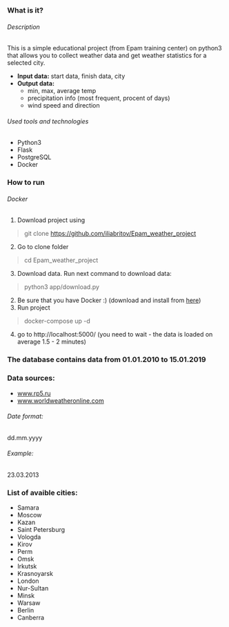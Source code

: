 ### What is it?

###### Description
This is a simple educational project (from Epam training center) on python3 that allows you to collect weather data and get weather statistics for a selected city.

- **Input data:** start data, finish data, city
- **Output data:**
  - min, max, average temp
  - precipitation info (most frequent, procent of days)
  - wind speed and direction

###### Used tools and technologies
- Python3
- Flask
- PostgreSQL
- Docker

### How to run
###### Docker
  1. Download project using
  > git clone https://github.com/iliabritov/Epam_weather_project
  2. Go to clone folder
  > cd Epam_weather_project
  3. Download data. Run next command to download data:
  > python3 app/download.py 
  2. Be sure that you have Docker :) (download and install from [here](https://www.docker.com/get-started))
  3. Run project
  > docker-compose up -d
  4. go to http://localhost:5000/ (you need to wait - the data is loaded on average 1.5 - 2 minutes)

### The database contains data from **01.01.2010** to **15.01.2019**

### Data sources: 
- www.rp5.ru
- www.worldweatheronline.com


###### Date format:
  dd.mm.yyyy
###### Example:
  23.03.2013

### List of avaible cities:
- Samara 
- Moscow
- Kazan
- Saint Petersburg
- Vologda
- Kirov
- Perm
- Omsk
- Irkutsk
- Krasnoyarsk
- London
- Nur-Sultan
- Minsk
- Warsaw
- Berlin
- Canberra
